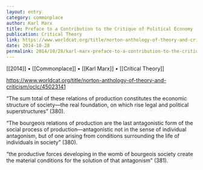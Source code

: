 ```yaml
---
layout: entry
category: commonplace
author: Karl Marx
title: Preface to a Contribution to the Critique of Political Economy
publication: Critical Theory
link: https://www.worldcat.org/title/norton-anthology-of-theory-and-criticism/oclc/45023141
date: 2014-10-28
permalink: 2014/10/28/karl-marx-preface-to-a-contribution-to-the-critique-of-political-economy
---
```


[[2014]] • [[Commonplace]] • [[Karl Marx]] • [[Critical Theory]]

https://www.worldcat.org/title/norton-anthology-of-theory-and-criticism/oclc/45023141

“The sum total of these relations of production constitutes the economic structure of society—the real foundation, on which rise legal and political superstructures” (380). 

“The bourgeois relations of production are the last antagonistic form of the social process of production—antagonistic not in the sense of individual antagonism, but of one arising from conditions surrounding the life of individuals in society” (380).

“the productive forces developing in the womb of bourgeois society create the material conditions for the solution of that antagonism” (381).
